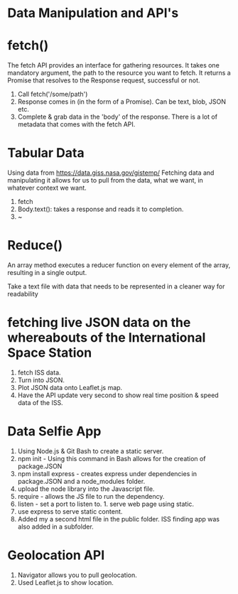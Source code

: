 # Data Manipulation and API's

# fetch()
The fetch API provides an interface for gathering resources. It takes one mandatory argument, the path to the resource you want to fetch. It returns a Promise that resolves to the Response request, successful or not.


1. Call fetch('/some/path')
2. Response comes in (in the form of a Promise).
  Can be text, blob, JSON etc.
3. Complete & grab data in the 'body' of the response. There is a lot of metadata that comes with the fetch API.

# Tabular Data
Using data from https://data.giss.nasa.gov/gistemp/
Fetching data and manipulating it allows for us to pull from the data, what we want, in whatever context we want.
1. fetch
2. Body.text(): takes a response and reads it to completion.
3. ~


# Reduce()
An array method executes a reducer function on every element of the array, resulting in a single output.

Take a text file with data that needs to be represented in a cleaner way for readability

# fetching live JSON data on the whereabouts of the International Space Station
1. fetch ISS data.
2. Turn into JSON.
3. Plot JSON data onto Leaflet.js map.
4. Have the API update very second to show real time position & speed data of the ISS.

# Data Selfie App
1. Using Node.js & Git Bash to create a static server.
2. npm init - Using this command in Bash allows for the creation of package.JSON
3. npm install express - creates express under dependencies in package.JSON and a node_modules folder.
4. upload the node library into the Javascript file.
  1. require - allows the JS file to run the dependency.
  2. listen - set a port to listen to.
    1. serve web page using static.
  3. use express to serve static content.
  4. Added my a second html file in the public folder. ISS finding app was also added in a subfolder.

# Geolocation API
1. Navigator allows you to pull geolocation.
2. Used Leaflet.js to show location.
